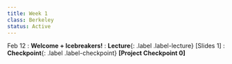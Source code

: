 ```yaml
---
title: Week 1
class: Berkeley
status: Active
---
```


Feb 12
: **Welcome + Icebreakers!**
: **Lecture**{: .label .label-lecture} [Slides 1]
: **Checkpoint**{: .label .label-checkpoint} **[Project Checkpoint 0]**
